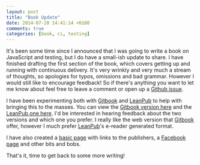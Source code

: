 ```yaml
---
layout: post
title: "Book Update"
date: 2014-07-20 14:41:14 +0100
comments: true
categories: [book, ci, testing]
---
```


It's been some time since I announced that I was going to write a book on JavaScript and testing,
but I do have a small-ish update to share. I have finished drafting the first section of the book, which covers
getting up and running with continuous delivery. It's very wrinkly and very much a stream of thoughts, so apologies
for typos, omissions and bad grammar. However I would still like to encourage feedback! So if there's anything you want
to let me know about feel free to leave a comment or open up a [Github issue](https://github.com/gregstewart/book/issues).

I have been experimenting both with [Gitbook](https://www.gitbook.io/) and [LeanPub](https://leanpub.com/)
to help with bringing this to the masses. You can view the [Gitbook version here](https://www.gitbook.io/book/gregstewart/modern-web-app-development/)
and the [LeanPub one here](https://leanpub.com/building-a-web-app-guided-by-tests). I'd be interested in hearing feedback
about the two versions and which one you prefer. I really like the web version that [Gitbook](https://www.gitbook.io/) offer,
however I much prefer [LeanPub](https://leanpub.com/)'s e-reader generated format.

I have also created a [basic page](//www.tcias.co.uk/blog/building-a-web-app-guided-by-tests/) with links to the publishers,
a [Facebook page](https://www.facebook.com/pages/Building-a-Web-App-Guided-By-Tests/1513275702220730) and other bits and bobs.

That's it, time to get back to some more writing!
